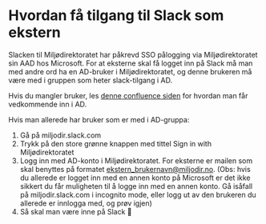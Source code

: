 # Hvordan få tilgang til Slack som ekstern

Slacken til Miljødirektoratet har påkrevd SSO pålogging via Miljødirektoratet sin AAD hos Microsoft. For at eksterne skal få logget inn på Slack må man med andre ord ha en AD-bruker i Miljødirektoratet, og denne brukeren må være med i gruppen som heter slack-tilgang i AD.

Hvis du mangler bruker, les [denne confluence siden](https://miljodir.atlassian.net/wiki/spaces/DEVOPS/pages/2524840756/Bestilling#Ny-utvikler/-prosjektmedarbeider) for hvordan man får vedkommende inn i AD.

Hvis man allerede har bruker som er med i AD-gruppa:
1. Gå på miljodir.slack.com
2. Trykk på den store grønne knappen med tittel Sign in with Miljødirektoratet
3. Logg inn med AD-konto i Miljødirektoratet. For eksterne er mailen som skal benyttes på formatet ekstern_brukernavn@miljodir.no. (Obs: hvis du allerede er logget inn med en annen konto på Microsoft er det ikke sikkert du får muligheten til å logge inn med en annen konto. Gå isåfall på miljodir.slack.com i incognito mode, eller logg ut av den brukeren du allerede er innlogga med, og prøv igjen)
4. Så skal man være inne på Slack :tada:
